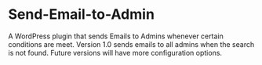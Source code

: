 # Send-Email-to-Admin
A WordPress plugin that sends Emails to Admins whenever certain conditions are meet. Version 1.0 sends emails to all admins when the search is not found. Future versions will have more configuration options.
